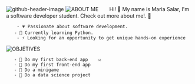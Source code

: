 ![github-header-image](https://github.com/LittleMari/LittleMari/assets/134427300/e1ce860c-ef0b-47a9-8ce3-7f346ba7b95a)
![ABOUT ME](https://github.com/LittleMari/LittleMari/assets/134427300/be237961-c12d-4b4f-aef6-2bcba5ce83c7)
ㅤㅤHi! 🎀 My name is Maria Salar, I'm a software developer student. Check out more about me!. 🌸
       
        - 💗 Passionate about software development.
    ㅤㅤ- 🔨 Currently learning Python.
        - ⚡ Looking for an opportunity to get unique hands-on experience

![OBJETIVES](https://github.com/LittleMari/LittleMari/assets/134427300/3801def7-9e8a-4484-897e-9447d80fb285)

       - 💟 Do my first back-end app    ☑️
       - 💟 Do my first front-end app
       - 💟 Do a minigame 
       - 💟 Do a data science project


<!--
**LittleMari/LittleMari** is a ✨ _special_ ✨ repository because its `README.md` (this file) appears on your GitHub profile.

Here are some ideas to get you started:

- 🔭 I’m currently working on ...
- 🌱 I’m currently learning ...
- 👯 I’m looking to collaborate on ...
- 🤔 I’m looking for help with ...
- 💬 Ask me about ...
- 📫 How to reach me: ...
- 😄 Pronouns: ...
- ⚡ Fun fact: ...
-->
